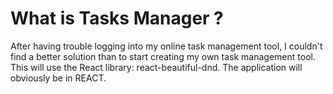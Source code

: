 # What is Tasks Manager ?

After having trouble logging into my online task management tool, I couldn't find a better solution than to start creating my own task management tool. This will use the React library: react-beautiful-dnd. The application will obviously be in REACT.
